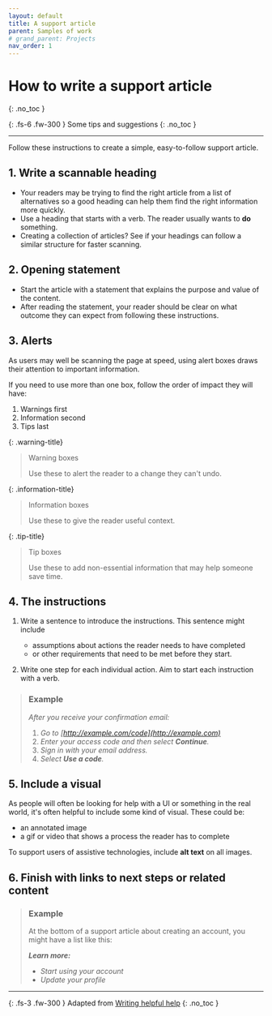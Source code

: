 ```yaml
---
layout: default
title: A support article
parent: Samples of work
# grand_parent: Projects
nav_order: 1
---
```


# How to write a support article
{: .no_toc }

{: .fs-6 .fw-300 }
Some tips and suggestions
{: .no_toc }


---
Follow these instructions to create a simple, easy-to-follow support article.


## 1. Write a scannable heading
- Your readers may be trying to find the right article from a list of alternatives so a good heading can help them find the right information more quickly.
- Use a heading that starts with a verb. The reader usually wants to **do** something.
- Creating a collection of articles? See if your headings can follow a similar structure for faster scanning. 

## 2. Opening statement
- Start the article with a statement that explains the purpose and value of the content. 
- After reading the statement, your reader should be clear on what outcome they can expect from following these instructions.

## 3. Alerts
As users may well be scanning the page at speed, using alert boxes draws their attention to important information.

If you need to use more than one box, follow the order of impact they will have: 

1. Warnings first
2. Information second
3. Tips last

{: .warning-title}
> Warning boxes
>
> Use these to alert the reader to a change they can't undo.

{: .information-title}
> Information boxes
>
> Use these to give the reader useful context.

{: .tip-title}
> Tip boxes
>
> Use these to add non-essential information that may help someone save time.


## 4. The instructions

1. Write a sentence to introduce the instructions. This sentence might include 
   - assumptions about actions the reader needs to have completed 
   - or other requirements that need to be met before they start.

2. Write one step for each individual action. Aim to start each instruction with a verb.

> ### Example
> _After you receive your confirmation email:_
> 1. _Go to [http://example.com/code](http://example.com)_
> 2. _Enter your access code and then select **Continue**._
> 3. _Sign in with your email address._
> 4. _Select **Use a code**._

## 5. Include a visual

As people will often be looking for help with a UI or something in the real world, it's often helpful to include some kind of visual. These could be:
- an annotated image
- a gif or video that shows a process the reader has to complete

 To support users of assistive technologies, include **alt text** on all images.

## 6. Finish with links to next steps or related content

> ### Example
> At the bottom of a support article about creating an account, you might have a list like this:
>
> **_Learn more:_**
> - _Start using your account_
> - _Update your profile_

---

{: .fs-3 .fw-300 }
Adapted from [Writing helpful help](https://academy.techsmith.com/writing-helpful-help )
{: .no_toc }